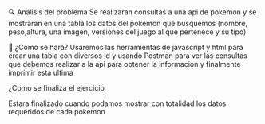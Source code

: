 🔍 Análisis del problema
Se realizaran consultas a una api de pokemon y se mostraran en una tabla los datos del pokemon que busquemos (nombre, peso,altura, una imagen, versiones del juego al que pertenece y su tipo)

🤔 ¿Como se hará?
Usaremos las herramientas de javascript y html para crear una tabla con diversos id y usando Postman para ver las consultas que debemos realizar a la api para obtener la informacion y finalmente imprimir esta ultima

¿Como se finaliza el ejercicio

Estara finalizado cuando podamos mostrar con totalidad los datos requeridos de cada pokemon